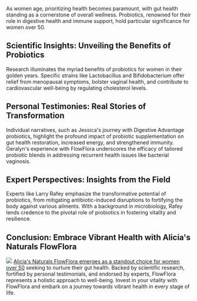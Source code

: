 As women age, prioritizing health becomes paramount, with gut health standing as a cornerstone of overall wellness. Probiotics, renowned for their role in digestive health and immune support, hold particular significance for women over 50.

<h2>Scientific Insights: Unveiling the Benefits of Probiotics</h2>
Research illuminates the myriad benefits of probiotics for women in their golden years. Specific strains like Lactobacillus and Bifidobacterium offer relief from menopausal symptoms, bolster vaginal health, and contribute to cardiovascular well-being by regulating cholesterol levels.

<h2>Personal Testimonies: Real Stories of Transformation</h2>
Individual narratives, such as Jessica's journey with Digestive Advantage probiotics, highlight the profound impact of probiotic supplementation on gut health restoration, increased energy, and strengthened immunity. Geralyn's experience with FlowFlora underscores the efficacy of tailored probiotic blends in addressing recurrent health issues like bacterial vaginosis.

<h2>Expert Perspectives: Insights from the Field</h2>
Experts like Larry Rafey emphasize the transformative potential of probiotics, from mitigating antibiotic-induced disruptions to fortifying the body against various ailments. With a background in microbiology, Rafey lends credence to the pivotal role of probiotics in fostering vitality and resilience.

<h2>Conclusion: Embrace Vibrant Health with Alicia's Naturals FlowFlora</h2>
<a href="https://aliciasnaturals.com/products/flowflora-capsules"><img src="https://imgur.com/a/HWgBkQk"></a>
<a href="https://aliciasnaturals.com/products/flowflora-capsules">Alicia's Naturals FlowFlora emerges as a standout choice for women over 50</a> seeking to nurture their gut health. Backed by scientific research, fortified by personal testimonials, and endorsed by experts, FlowFlora represents a holistic approach to well-being. Invest in your vitality with FlowFlora and embark on a journey towards vibrant health in every stage of life.
